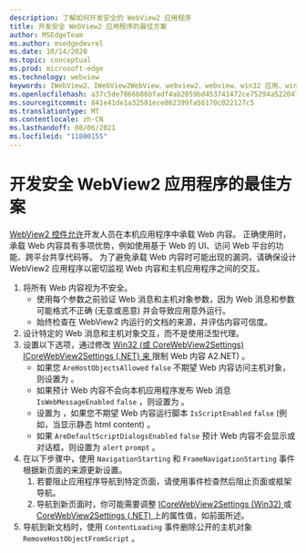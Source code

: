 ```yaml
---
description: 了解如何开发安全的 WebView2 应用程序
title: 开发安全 WebView2 应用程序的最佳方案
author: MSEdgeTeam
ms.author: msedgedevrel
ms.date: 10/14/2020
ms.topic: conceptual
ms.prod: microsoft-edge
ms.technology: webview
keywords: IWebView2、IWebView2WebView、webview2、webview、win32 应用、win32、edge、ICoreWebView2、ICoreWebView2Host、浏览器控件、边缘 html、安全性
ms.openlocfilehash: a37c5de7866b86bfadf4ab2059bd453741472ce75294a5220470c0c68ce60052
ms.sourcegitcommit: 841e41de1a32501ece862399fa56170c022127c5
ms.translationtype: MT
ms.contentlocale: zh-CN
ms.lasthandoff: 08/06/2021
ms.locfileid: "11800155"
---
```

# <a name="best-practices-for-developing-secure-webview2-applications"></a>开发安全 WebView2 应用程序的最佳方案  

[WebView2 控件允许][Webview2Main]开发人员在本机应用程序中承载 Web 内容。 正确使用时，承载 Web 内容具有多项优势，例如使用基于 Web 的 UI、访问 Web 平台的功能、跨平台共享代码等。  为了避免承载 Web 内容时可能出现的漏洞，请确保设计 WebView2 应用程序以密切监视 Web 内容和主机应用程序之间的交互。  

1.  将所有 Web 内容视为不安全。  
    *   使用每个参数之前验证 Web 消息和主机对象参数，因为 Web 消息和参数可能格式不正确 (无意或恶意\) 并会导致应用意外运行。
    *   始终检查在 WebView2 内运行的文档的来源，并评估内容可信度。  
1.  设计特定的 Web 消息和主机对象交互，而不是使用泛型代理。  
1.  设置以下选项，通过修改 [Win32 (或 CoreWebView2Settings) ICoreWebView2Settings ][Webview2ReferenceWin32Icorewebview2settings] [ (.NET) 来 ][Webview2ReferenceDotnetMicrosoftWebWebview2CoreCorewebview2settings]限制 Web 内容 A2.NET) 。  
    *   如果您 `AreHostObjectsAllowed` `false` 不期望 Web 内容访问主机对象，则设置为 。  
    *   如果预计 Web 内容不会向本机应用程序发布 Web 消息 `IsWebMessageEnabled` `false` ，则设置为 。  
    *   设置为 ，如果您不期望 Web 内容运行脚本 `IsScriptEnabled` `false` \(例如，当显示静态 html content\) 。  
    *   如果 `AreDefaultScriptDialogsEnabled` `false` 预计 Web 内容不会显示或对话框，则设置为 `alert` `prompt` 。  
1.  在以下步骤中，使用 `NavigationStarting` 和 `FrameNavigationStarting` 事件根据新页面的来源更新设置。  
    1.  若要阻止应用程序导航到特定页面，请使用事件检查然后阻止页面或框架导航。  
    1.  导航到新页面时，你可能需要调整 [ICoreWebView2Settings (Win32) ][Webview2ReferenceWin32Icorewebview2settings] 或 [CoreWebView2Settings (.NET) ][Webview2ReferenceDotnetMicrosoftWebWebview2CoreCorewebview2settings] 上的属性值，如前面所述。  
1.  导航到新文档时，使用 `ContentLoading` 事件删除公开的主机对象 `RemoveHostObjectFromScript` 。  

<!--## Security

Always check the Source property of the WebView before using `ExecuteScript`, `PostWebMessageAsJson`, `PostWebMessageAsString`, or any other method to send information into the WebView. The WebView may have navigated to another page via the end user interacting with the page or script in the page causing navigation. Similarly, be very careful with `AddScriptToExecuteOnDocumentCreated`. All future `navigations` run the same script and if it provides access to information intended only for a certain origin, any HTML document may have access.

When examining the result of an `ExecuteScript` method call, a `WebMessageReceived` event, always check the Source of the sender, or any other mechanism of receiving information from an HTML document in a WebView validate the URI of the HTML document is what you expect.

When constructing a message to send into a WebView, prefer using `PostWebMessageAsJson` and construct the JSON string parameter using a JSON library. This avoids any potential accidents of encoding information into a JSON string or script and ensure no attacker controlled input can modify the rest of the JSON message or run arbitrary script. -->  

<!-- links -->  

[Webview2Main]: ../index.md "WebView2 Microsoft Edge预览 (简介) |Microsoft Docs"  

[Webview2ReferenceWin32Icorewebview2settings]: /microsoft-edge/webview2/reference/win32/icorewebview2settings "interface ICoreWebView2Settings |Microsoft Docs"  

[Webview2ReferenceDotnetMicrosoftWebWebview2CoreCorewebview2settings]: /dotnet/api/microsoft.web.webview2.core.corewebview2settings "CoreWebView2Settings 类 (Microsoft.Web.WebView2.Core) |Microsoft Docs"  
